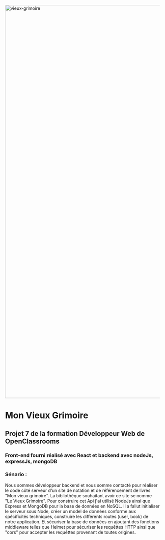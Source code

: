 
<img width="1280" alt="vieux-grimoire" src="https://github.com/NicolasM-83200/P7-backend-livres/assets/130040163/3984c582-3427-4004-9ac6-2f442ee93bd2">

# Mon Vieux Grimoire
## Projet 7 de la formation Développeur Web de OpenClassrooms
### Front-end fourni réalisé avec React et backend avec nodeJs, expressJs, mongoDB
### Sénario :
Nous sommes développeur backend et nous somme contacté pour réaliser le code côté serveur d'un site de notation et de référencement de livres "Mon vieux grimoire".
La bibliothèque souhaitant avoir ce site se nomme "Le Vieux Grimoire".
Pour construire cet Api j'ai utilisé NodeJs ainsi que Express et MongoDB pour la base de données en NoSQL.
Il a fallut initialiser le serveur sous Node, créer un model de données conforme aux spécificités techniques, construire les différents routes (user, book) de notre application.
Et sécuriser la base de données en ajoutant des fonctions middleware telles que Helmet pour sécuriser les requêttes HTTP ainsi que "cors" pour accepter les requêttes provenant de toutes origines.
